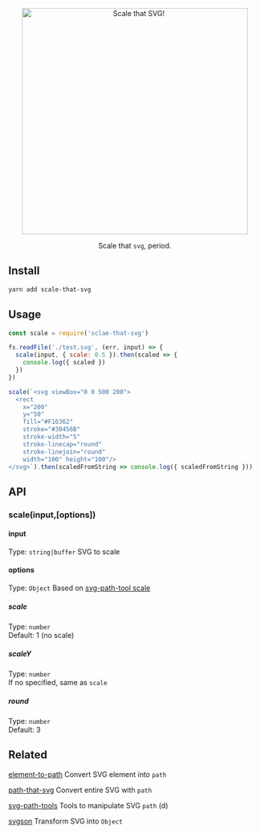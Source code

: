 <p align="center">
  <img alt="Scale that SVG!" title="Scale that SVG!" src="https://cdn.rawgit.com/elrumordelaluz/scale-that-svg/880c705b/logo.svg" width="450">
</p>

<p align="center">
  Scale that <code>svg</code>, period.
</p>

## Install

```zsh
yarn add scale-that-svg
```

## Usage

```js
const scale = require('sclae-that-svg')

fs.readFile('./test.svg', (err, input) => {
  scale(input, { scale: 0.5 }).then(scaled => {
    console.log({ scaled })
  })
})

scale(`<svg viewBox="0 0 500 200">
  <rect 
    x="200" 
    y="50" 
    fill="#F16362" 
    stroke="#30456B" 
    stroke-width="5" 
    stroke-linecap="round" 
    stroke-linejoin="round" 
    width="100" height="100"/>
</svg>`).then(scaledFromString => console.log({ scaledFromString }))
```

## API

### scale(input,[options])

#### input

Type: `string|buffer`
SVG to scale

#### options

Type: `Object`
Based on [svg-path-tool scale](https://github.com/elrumordelaluz/path-utils/blob/master/src/scale.js)

##### scale

Type: `number`<br>
Default: 1 (no scale)

##### scaleY

Type: `number`<br>
If no specified, same as `scale`

##### round

Type: `number`<br>
Default: 3

## Related

[element-to-path](https://github.com/elrumordelaluz/element-to-path) Convert SVG element into `path`

[path-that-svg](https://github.com/elrumordelaluz/path-that-svg) Convert entire SVG with `path`

[svg-path-tools](https://github.com/elrumordelaluz/svg-path-tools) Tools to manipulate SVG `path` (d)

[svgson](https://github.com/elrumordelaluz/svgson-next) Transform SVG into `Object`
